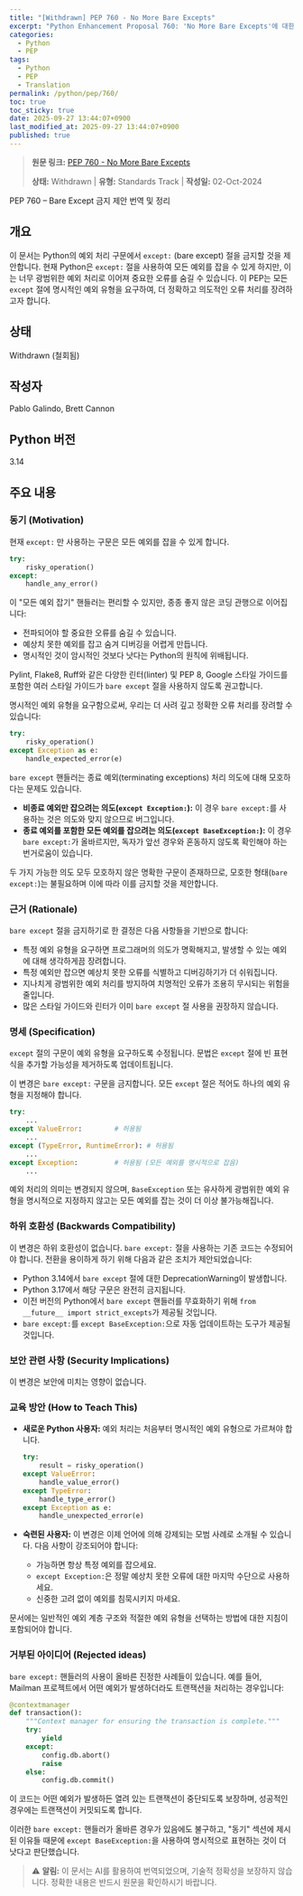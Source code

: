 ```yaml
---
title: "[Withdrawn] PEP 760 - No More Bare Excepts"
excerpt: "Python Enhancement Proposal 760: 'No More Bare Excepts'에 대한 한국어 번역입니다."
categories:
  - Python
  - PEP
tags:
  - Python
  - PEP
  - Translation
permalink: /python/pep/760/
toc: true
toc_sticky: true
date: 2025-09-27 13:44:07+0900
last_modified_at: 2025-09-27 13:44:07+0900
published: true
---
```

> **원문 링크:** [PEP 760 - No More Bare Excepts](https://peps.python.org/pep-0760/)
>
> **상태:** Withdrawn | **유형:** Standards Track | **작성일:** 02-Oct-2024

PEP 760 – Bare Except 금지 제안 번역 및 정리

## 개요
이 문서는 Python의 예외 처리 구문에서 `except:` (bare except) 절을 금지할 것을 제안합니다. 현재 Python은 `except:` 절을 사용하여 모든 예외를 잡을 수 있게 하지만, 이는 너무 광범위한 예외 처리로 이어져 중요한 오류를 숨길 수 있습니다. 이 PEP는 모든 `except` 절에 명시적인 예외 유형을 요구하여, 더 정확하고 의도적인 오류 처리를 장려하고자 합니다.

## 상태
Withdrawn (철회됨)

## 작성자
Pablo Galindo, Brett Cannon

## Python 버전
3.14

## 주요 내용

### 동기 (Motivation)
현재 `except:` 만 사용하는 구문은 모든 예외를 잡을 수 있게 합니다.

```python
try:
    risky_operation()
except:
    handle_any_error()
```

이 "모든 예외 잡기" 핸들러는 편리할 수 있지만, 종종 좋지 않은 코딩 관행으로 이어집니다:
*   전파되어야 할 중요한 오류를 숨길 수 있습니다.
*   예상치 못한 예외를 잡고 숨겨 디버깅을 어렵게 만듭니다.
*   명시적인 것이 암시적인 것보다 낫다는 Python의 원칙에 위배됩니다.

Pylint, Flake8, Ruff와 같은 다양한 린터(linter) 및 PEP 8, Google 스타일 가이드를 포함한 여러 스타일 가이드가 `bare except` 절을 사용하지 않도록 권고합니다.

명시적인 예외 유형을 요구함으로써, 우리는 더 사려 깊고 정확한 오류 처리를 장려할 수 있습니다:

```python
try:
    risky_operation()
except Exception as e:
    handle_expected_error(e)
```

`bare except` 핸들러는 종료 예외(terminating exceptions) 처리 의도에 대해 모호하다는 문제도 있습니다.
*   **비종료 예외만 잡으려는 의도(`except Exception:`):** 이 경우 `bare except:`를 사용하는 것은 의도와 맞지 않으므로 버그입니다.
*   **종료 예외를 포함한 모든 예외를 잡으려는 의도(`except BaseException:`):** 이 경우 `bare except:`가 올바르지만, 독자가 앞선 경우와 혼동하지 않도록 확인해야 하는 번거로움이 있습니다.

두 가지 가능한 의도 모두 모호하지 않은 명확한 구문이 존재하므로, 모호한 형태(`bare except:`)는 불필요하며 이에 따라 이를 금지할 것을 제안합니다.

### 근거 (Rationale)
`bare except` 절을 금지하기로 한 결정은 다음 사항들을 기반으로 합니다:
*   특정 예외 유형을 요구하면 프로그래머의 의도가 명확해지고, 발생할 수 있는 예외에 대해 생각하게끔 장려합니다.
*   특정 예외만 잡으면 예상치 못한 오류를 식별하고 디버깅하기가 더 쉬워집니다.
*   지나치게 광범위한 예외 처리를 방지하여 치명적인 오류가 조용히 무시되는 위험을 줄입니다.
*   많은 스타일 가이드와 린터가 이미 `bare except` 절 사용을 권장하지 않습니다.

### 명세 (Specification)
`except` 절의 구문이 예외 유형을 요구하도록 수정됩니다. 문법은 `except` 절에 빈 표현식을 추가할 가능성을 제거하도록 업데이트됩니다.

이 변경은 `bare except:` 구문을 금지합니다. 모든 `except` 절은 적어도 하나의 예외 유형을 지정해야 합니다.

```python
try:
    ...
except ValueError:        # 허용됨
    ...
except (TypeError, RuntimeError): # 허용됨
    ...
except Exception:         # 허용됨 (모든 예외를 명시적으로 잡음)
    ...
```

예외 처리의 의미는 변경되지 않으며, `BaseException` 또는 유사하게 광범위한 예외 유형을 명시적으로 지정하지 않고는 모든 예외를 잡는 것이 더 이상 불가능해집니다.

### 하위 호환성 (Backwards Compatibility)
이 변경은 하위 호환성이 없습니다. `bare except:` 절을 사용하는 기존 코드는 수정되어야 합니다. 전환을 용이하게 하기 위해 다음과 같은 조치가 제안되었습니다:
*   Python 3.14에서 `bare except` 절에 대한 DeprecationWarning이 발생합니다.
*   Python 3.17에서 해당 구문은 완전히 금지됩니다.
*   이전 버전의 Python에서 `bare except` 핸들러를 무효화하기 위해 `from __future__ import strict_excepts`가 제공될 것입니다.
*   `bare except:`를 `except BaseException:`으로 자동 업데이트하는 도구가 제공될 것입니다.

### 보안 관련 사항 (Security Implications)
이 변경은 보안에 미치는 영향이 없습니다.

### 교육 방안 (How to Teach This)
*   **새로운 Python 사용자:** 예외 처리는 처음부터 명시적인 예외 유형으로 가르쳐야 합니다.

    ```python
    try:
        result = risky_operation()
    except ValueError:
        handle_value_error()
    except TypeError:
        handle_type_error()
    except Exception as e:
        handle_unexpected_error(e)
    ```
*   **숙련된 사용자:** 이 변경은 이제 언어에 의해 강제되는 모범 사례로 소개될 수 있습니다. 다음 사항이 강조되어야 합니다:
    *   가능하면 항상 특정 예외를 잡으세요.
    *   `except Exception:`은 정말 예상치 못한 오류에 대한 마지막 수단으로 사용하세요.
    *   신중한 고려 없이 예외를 침묵시키지 마세요.

문서에는 일반적인 예외 계층 구조와 적절한 예외 유형을 선택하는 방법에 대한 지침이 포함되어야 합니다.

### 거부된 아이디어 (Rejected ideas)
`bare except:` 핸들러의 사용이 올바른 진정한 사례들이 있습니다. 예를 들어, Mailman 프로젝트에서 어떤 예외가 발생하더라도 트랜잭션을 처리하는 경우입니다:

```python
@contextmanager
def transaction():
    """Context manager for ensuring the transaction is complete."""
    try:
        yield
    except:
        config.db.abort()
        raise
    else:
        config.db.commit()
```

이 코드는 어떤 예외가 발생하든 열려 있는 트랜잭션이 중단되도록 보장하며, 성공적인 경우에는 트랜잭션이 커밋되도록 합니다.

이러한 `bare except:` 핸들러가 올바른 경우가 있음에도 불구하고, "동기" 섹션에 제시된 이유들 때문에 `except BaseException:`을 사용하여 명시적으로 표현하는 것이 더 낫다고 판단했습니다.

> ⚠️ **알림:** 이 문서는 AI를 활용하여 번역되었으며, 기술적 정확성을 보장하지 않습니다. 정확한 내용은 반드시 원문을 확인하시기 바랍니다.